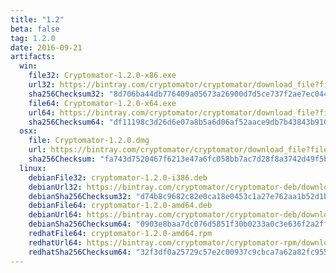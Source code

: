 ```yaml
---
title: "1.2"
beta: false
tag: 1.2.0
date: 2016-09-21
artifacts:
  win:
    file32: Cryptomator-1.2.0-x86.exe
    url32: https://bintray.com/cryptomator/cryptomator/download_file?file_path=Cryptomator-1.2.0-x86.exe
    sha256Checksum32: "8d706ba44db776409a05673a26900d7d5ce737f2ae7ec0444d32f2e0841be01d"
    file64: Cryptomator-1.2.0-x64.exe
    url64: https://bintray.com/cryptomator/cryptomator/download_file?file_path=Cryptomator-1.2.0-x64.exe
    sha256Checksum64: "df11198c3d26d6e07a8b5a6d06af52aace9db7b43843b91033970fafe9a75077"
  osx:
    file: Cryptomator-1.2.0.dmg
    url: https://bintray.com/cryptomator/cryptomator/download_file?file_path=Cryptomator-1.2.0.dmg
    sha256Checksum: "fa743d7520467f6213e47a6fc058bb7ac7d28f8a3742d49f5bb01677b23df22f"
  linux:
    debianFile32: cryptomator-1.2.0-i386.deb
    debianUrl32: https://bintray.com/cryptomator/cryptomator-deb/download_file?file_path=cryptomator-1.2.0-i386.deb
    debianSha256Checksum32: "d74b8c9682c82e0ca18e0453c1a27e762aa1b52d1b9fac3c2732786e8d34b8fd"
    debianFile64: cryptomator-1.2.0-amd64.deb
    debianUrl64: https://bintray.com/cryptomator/cryptomator-deb/download_file?file_path=cryptomator-1.2.0-amd64.deb
    debianSha256Checksum64: "0903e8baa7dc076d5851f30b0233a0c3e636f2a2ff5d65f2c569435a4e8e880a"
    redhatFile64: cryptomator-1.2.0-amd64.rpm
    redhatUrl64: https://bintray.com/cryptomator/cryptomator-rpm/download_file?file_path=cryptomator-1.2.0-amd64.rpm
    redhatSha256Checksum64: "32f3df0a25729c57e2c00937c9cbca7a62a82fc955aca07177ee0f3a291cc9bb"
---
```

